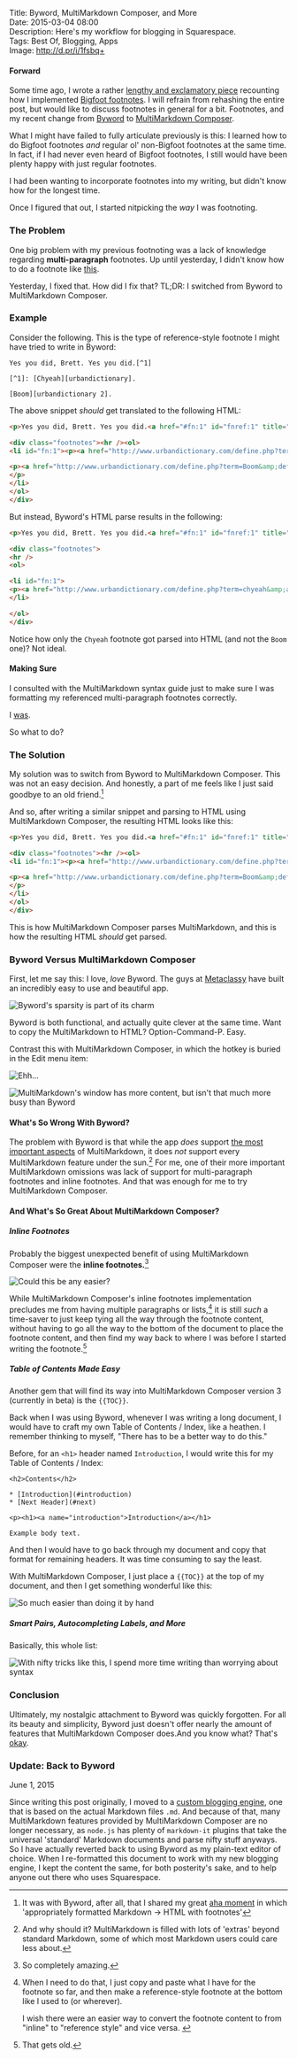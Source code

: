 Title: Byword, MultiMarkdown Composer, and More  
Date: 2015-03-04 08:00  
Description: Here's my workflow for blogging in Squarespace.  
Tags: Best Of, Blogging, Apps  
Image: http://d.pr/i/1fsbq+  
  
#### Forward

Some time ago, I wrote a rather [lengthy and exclamatory piece][1] recounting how I implemented [Bigfoot footnotes][2]. I will refrain from rehashing the entire post, but would like to discuss footnotes in general for a bit. Footnotes, and my recent change from [Byword][3] to [MultiMarkdown Composer][4].

What I might have failed to fully articulate previously is this: I learned how to do Bigfoot footnotes *and* regular ol' non-Bigfoot footnotes at the same time. In fact, if I had never even heard of Bigfoot footnotes, I still would have been plenty happy with just regular footnotes. 

I had been wanting to incorporate footnotes into my writing, but didn't know how for the longest time.

Once I figured that out, I started nitpicking the *way* I was footnoting.

### The Problem

One big problem with my previous footnoting was a lack of knowledge regarding **multi-paragraph** footnotes. Up until yesterday, I didn't know how to do a footnote like [this][5]. 

Yesterday, I fixed that. How did I fix that?  TL;DR: I switched from Byword to MultiMarkdown Composer.

### Example

Consider the following. This is the type of reference-style footnote I might have tried to write in Byword:

```nohighlight
Yes you did, Brett. Yes you did.[^1]

[^1]: [Chyeah][urbandictionary].

[Boom][urbandictionary 2].
```

The above snippet *should* get translated to the following HTML:

```html
<p>Yes you did, Brett. Yes you did.<a href="#fn:1" id="fnref:1" title="see footnote" class="footnote">1</a></p>

<div class="footnotes"><hr /><ol>
<li id="fn:1"><p><a href="http://www.urbandictionary.com/define.php?term=chyeah&amp;defid=2623427">Chyeah</a>.</p>

<p><a href="http://www.urbandictionary.com/define.php?term=Boom&amp;defid=3837129">Boom</a>.<a href="#fnref:1" title="return to article" class="reversefootnote">&#160;&#8617;</a>
</p>
</li>
</ol>
</div>
```

But instead, Byword's HTML parse results in the following:

```html
<p>Yes you did, Brett. Yes you did.<a href="#fn:1" id="fnref:1" title="see footnote" class="footnote">[1]</a></p>

<div class="footnotes">
<hr />
<ol>

<li id="fn:1">
<p><a href="http://www.urbandictionary.com/define.php?term=chyeah&amp;amp;defid=2623427">Chyeah</a>. <a href="#fnref:1" title="return to article" class="reversefootnote">&#160;&#8617;</a></p>
</li>

</ol>
</div>
```

Notice how only the `Chyeah` footnote got parsed into HTML (and not the `Boom` one)? Not ideal.

#### Making Sure

I consulted with the MultiMarkdown syntax guide just to make sure I was formatting my referenced multi-paragraph footnotes correctly.

I [was][6].

So what to do?

### The Solution

My solution was to switch from Byword to MultiMarkdown Composer. This was not an easy decision. And honestly, a part of me feels like I just said goodbye to an old friend.[^1]

And so, after writing a similar snippet and parsing to HTML using MultiMarkdown Composer, the resulting HTML looks like this:

```html
<p>Yes you did, Brett. Yes you did.<a href="#fn:1" id="fnref:1" title="see footnote" class="footnote">1</a></p>

<div class="footnotes"><hr /><ol>
<li id="fn:1"><p><a href="http://www.urbandictionary.com/define.php?term=chyeah&amp;defid=2623427">Chyeah</a>.</p>

<p><a href="http://www.urbandictionary.com/define.php?term=Boom&amp;defid=3837129">Boom</a>.<a href="#fnref:1" title="return to article" class="reversefootnote">&#160;&#8617;</a>
</p>
</li>
</ol>
</div>
```

This is how MultiMarkdown Composer parses MultiMarkdown, and this is how the resulting HTML *should* get parsed. 

### Byword Versus MultiMarkdown Composer

First, let me say this: I love, *love* Byword. The guys at [Metaclassy][7] have built an incredibly easy to use and beautiful app. 

![Byword's sparsity is part of its charm](http://d.pr/i/1fsbq+ "Byword's sparsity is part of its charm")

Byword is both functional, and actually quite clever at the same time. Want to copy the MultiMarkdown to HTML? Option-Command-P. Easy. 

Contrast this with MultiMarkdown Composer, in which the hotkey is buried in the Edit menu item:

![Ehh...](http://d.pr/i/fWNQ+ "Ehh")
<!-- {.screenshot} -->

![MultiMarkdown's window has more content, but isn't *that* much more busy than Byword](http://d.pr/i/emqI+ "MultiMarkdown's window has more content")

#### What's So Wrong With Byword?

The problem with Byword is that while the app *does* support [the most important aspects][8] of MultiMarkdown, it does *not* support every MultiMarkdown feature under the sun.[^2] For me, one of their more important MultiMarkdown omissions was lack of support for multi-paragraph footnotes and inline footnotes. And that was enough for me to try MultiMarkdown Composer.

#### And What's So Great About MultiMarkdown Composer?

##### Inline Footnotes

Probably the biggest unexpected benefit of using MultiMarkdown Composer were the **inline footnotes.**[^3]

![Could this be any easier?](http://d.pr/i/nOPD+ "Could this be any easier?")
<!-- {.screenshot} -->

While MultiMarkdown Composer's inline footnotes implementation precludes me  from having multiple paragraphs or lists,[^4] it is still *such* a time-saver to just keep tying all the way through the footnote content, without having to go all the way to the bottom of the document to place the footnote content, and then find my way back to where I was before I started writing the footnote.[^5]

##### Table of Contents Made Easy

Another gem that will find its way into MultiMarkdown Composer version 3 (currently in beta) is the `{{TOC}}`.

Back when I was using Byword, whenever I was writing a long document, I would have to craft my own Table of Contents / Index, like a heathen. I remember thinking to myself, "There has to be a better way to do this."

Before, for an `<h1>` header named `Introduction`, I would write this for my Table of Contents / Index:

```nohighlight
<h2>Contents</h2>

* [Introduction](#introduction)
* [Next Header](#next)

<p><h1><a name="introduction">Introduction</a></h1>

Example body text.
```

And then I would have to go back through my document and copy that format for remaining headers. It was time consuming to say the least.

With MultiMarkdown Composer, I just place a `{{TOC}}` at the top of my document, and then I get something wonderful like this:

![So much easier than doing it by hand](http://d.pr/i/1azBA+ "So much easier than doing it by hand" )
<!-- {.screenshot style="max-width: 75%"} -->

##### Smart Pairs, Autocompleting Labels, and More

Basically, this whole list:

![With nifty tricks like this, I spend more time writing than worrying about syntax](http://d.pr/i/1ad17+ "With nifty tricks like this, I spend more time writing than worrying about syntax")

### Conclusion

Ultimately, my nostalgic attachment to Byword was quickly forgotten. For all its beauty and simplicity, Byword just doesn't offer nearly the amount of features that MultiMarkdown Composer does.And you know what? That's [okay][9].

<aside class="update">

### Update: Back to Byword
<p class="updateTime"><time datetime="2015-06-01">June 1, 2015</time></p>

Since writing this post originally, I moved to a [custom blogging engine][10], one that is based on the actual Markdown files `.md`. And because of that, many MultiMarkdown features provided by MultiMarkdown Composer are no longer necessary, as `node.js` has plenty of `markdown-it` plugins that take the universal 'standard' Markdown documents and parse nifty stuff anyways. So I have actually reverted back to using Byword as my plain-text editor of choice. When I re-formatted this document to work with my new blogging engine, I kept the content the same, for both posterity's sake, and to help anyone out there who uses Squarespace.

</aside>

[^1]: It was with Byword, after all, that I shared my great [aha moment][a] in which 'appropriately formatted Markdown → HTML with footnotes'
[^2]: And why should it? MultiMarkdown is filled with lots of 'extras' beyond standard Markdown, some of which most Markdown users could care less about.
[^3]: So completely amazing.
[^4]: When I need to do that, I just copy and paste what I have for the footnote so far, and then make a reference-style footnote at the bottom like I used to (or wherever).
	<p style="display: inline;">I wish there were an easier way to convert the footnote content to from "inline" to "reference style" and vice versa.</p>
[^5]: That gets old.

[a]: http://dictionary.reference.com/browse/aha+moment "'Aha moment' defined"

[1]: /archive/2015/1/bigfoot-footntes-squarespace "My post about enabling Bigfoot footnotes in Squarespace"
[2]: http://www.bigfootjs.com "Bigfoot footnotes"
[3]: https://itunes.apple.com/us/app/byword/id420212497?mt=12&at=1l3vx9s "Byword on the Mac App Store"
[4]: https://itunes.apple.com/us/app/multimarkdown-composer-2/id593294811?mt=12&at=1l3vx9s "MultiMarkdown Composer 2 on the Mac App Store"
[5]: http://www.marco.org/2015/01/04/apple-lost-functional-high-ground#fnref:p0z3WgkpC1 "An example of a multi-paragraph footnote"
[6]: https://github.com/fletcher/MultiMarkdown/wiki/MultiMarkdown-Syntax-Guide#footnotes "MultiMarkdown's syntax guide for footnotes"
[7]: http://metaclassy.com "Creators of Byword"
[8]: http://bywordapp.com/markdown/guide.html "Byword's MultiMarkdown guide"
[9]: http://d.pr/i/14RQX+ "Left-side Dock.app"
[10]: /2015/6/1/introducing-theoveranalyzed-30 "My post introducing TheOverAnalyzezd 3.0"